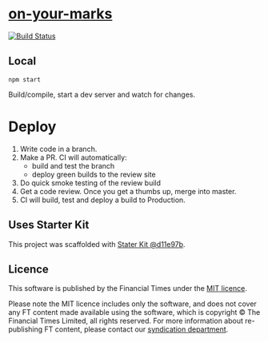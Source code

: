 # [on-your-marks](https://ig.ft.com/on-your-marks)

[![Build Status][circle-image]][circle-url]

## Local

```
npm start
```

Build/compile, start a dev server and watch for changes.

# Deploy

1. Write code in a branch.
2. Make a PR. CI will automatically:
    * build and test the branch
    * deploy green builds to the review site
3. Do quick smoke testing of the review build
4. Get a code review. Once you get a thumbs up, merge into master.
5. CI will build, test and deploy a build to Production.


## Uses Starter Kit

This project was scaffolded with [Stater Kit @d11e97b](https://github.com/ft-interactive/starter-kit/tree/d11e97b).

## Licence
This software is published by the Financial Times under the [MIT licence](http://opensource.org/licenses/MIT).

Please note the MIT licence includes only the software, and does not cover any FT content made available using the software, which is copyright &copy; The Financial Times Limited, all rights reserved. For more information about re-publishing FT content, please contact our [syndication department](http://syndication.ft.com/).

<!-- badge URLs -->
[circle-url]: https://circleci.com/gh/ft-interactive/on-your-marks
[circle-image]: https://circleci.com/gh/ft-interactive/on-your-marks/tree/master.svg?style=shield
